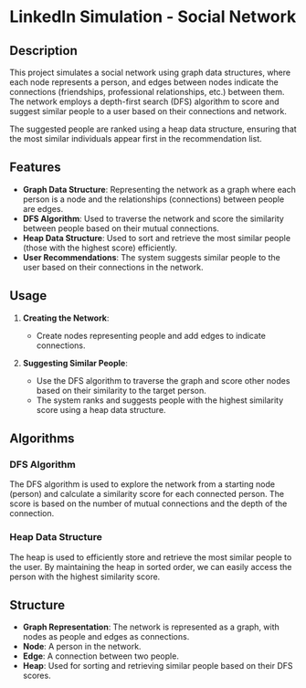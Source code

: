# LinkedIn Simulation - Social Network 

## Description

This project simulates a social network using graph data structures, where each node represents a person, and edges between nodes indicate the connections (friendships, professional relationships, etc.) between them. The network employs a depth-first search (DFS) algorithm to score and suggest similar people to a user based on their connections and network.

The suggested people are ranked using a heap data structure, ensuring that the most similar individuals appear first in the recommendation list.

## Features 

- **Graph Data Structure**: Representing the network as a graph where each person is a node and the relationships (connections) between people are edges.
- **DFS Algorithm**: Used to traverse the network and score the similarity between people based on their mutual connections.
- **Heap Data Structure**: Used to sort and retrieve the most similar people (those with the highest score) efficiently.
- **User Recommendations**: The system suggests similar people to the user based on their connections in the network.

## Usage 

1. **Creating the Network**:
   - Create nodes representing people and add edges to indicate connections.

2. **Suggesting Similar People**:
   - Use the DFS algorithm to traverse the graph and score other nodes based on their similarity to the target person.
   - The system ranks and suggests people with the highest similarity score using a heap data structure.

## Algorithms 

### DFS Algorithm 
The DFS algorithm is used to explore the network from a starting node (person) and calculate a similarity score for each connected person. The score is based on the number of mutual connections and the depth of the connection.

### Heap Data Structure 
The heap is used to efficiently store and retrieve the most similar people to the user. By maintaining the heap in sorted order, we can easily access the person with the highest similarity score.

## Structure 

- **Graph Representation**: The network is represented as a graph, with nodes as people and edges as connections.
- **Node**: A person in the network.
- **Edge**: A connection between two people.
- **Heap**: Used for sorting and retrieving similar people based on their DFS scores.
